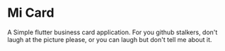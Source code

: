 

# Mi Card

A Simple flutter business card application. For you github stalkers, don't laugh at the picture please, or you can laugh but don't tell me about it.